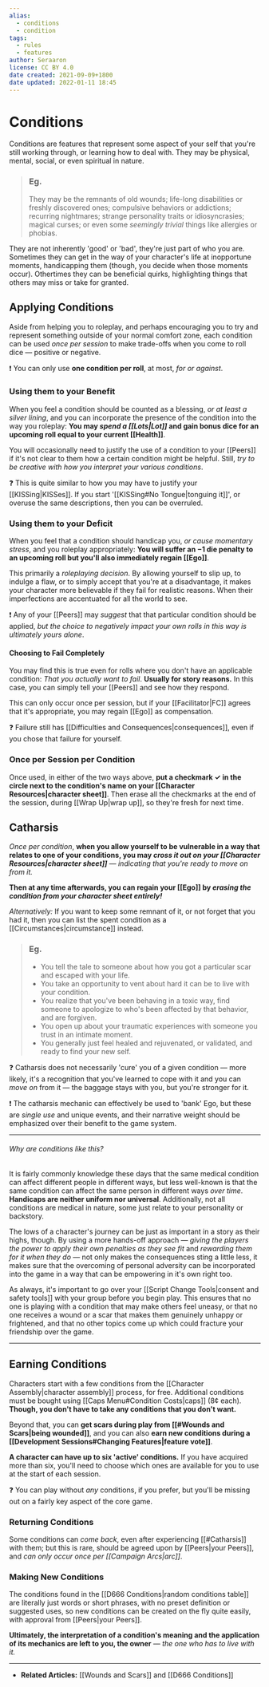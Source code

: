 ```yaml
---
alias:
  - conditions
  - condition
tags:
  - rules
  - features
author: Seraaron
license: CC BY 4.0
date created: 2021-09-09+1800
date updated: 2022-01-11 18:45
---
```


# Conditions

Conditions are features that represent some aspect of your self that you're still working through, or learning how to deal with. They may be physical, mental, social, or even spiritual in nature.

> ### Eg.
>
> They may be the remnants of old wounds; life-long disabilities or freshly discovered ones; compulsive behaviors or addictions; recurring nightmares; strange personality traits or idiosyncrasies; magical curses; or even some _seemingly trivial_ things like allergies or phobias.

They are not inherently 'good' or 'bad', they're just part of who you are. Sometimes they can get in the way of your character's life at inopportune moments, handicapping them (though, you decide when those moments occur). Othertimes they can be beneficial quirks, highlighting things that others may miss or take for granted.

## Applying Conditions

Aside from helping you to roleplay, and perhaps encouraging you to try and represent something outside of your normal comfort zone, each condition can be used _once per session_ to make trade-offs when you come to roll dice — positive or negative.

❗ You can only use **one condition per roll**, at most, _for or against_.

### Using them to your Benefit

When you feel a condition should be counted as a blessing, _or at least a silver lining_, and you can incorporate the presence of the condition into the way you roleplay: **You may _spend a [[Lots|Lot]]_ and gain bonus dice for an upcoming roll equal to your current [[Health]]**.

You will occasionally need to justify the use of a condition to your [[Peers]] if it's not clear to them how a certain condition might be helpful. Still, *try to be creative with how you interpret your various conditions*.

❓ This is quite similar to how you may have to justify your [[KISSing|KISSes]]. If you start '[[KISSing#No Tongue|tonguing it]]', or overuse the same descriptions, then you can be overruled.

### Using them to your Deficit

When you feel that a condition should handicap you, *or cause momentary stress*, and you roleplay appropriately: **You will suffer an −1 die penalty to an upcoming roll but you'll also immediately regain [[Ego]]**.

This primarily a *roleplaying decision*. By allowing yourself to slip up, to indulge a flaw, or to simply accept that you're at a disadvantage, it makes your character more believable if they fail for realistic reasons. When their imperfections are accentuated for all the world to see.

❗ Any of your [[Peers]] may _suggest_ that that particular condition should be applied, _but the choice to negatively impact your own rolls in this way is ultimately yours alone_.

#### Choosing to Fail Completely

You may find this is true even for rolls where you don't have an applicable condition: *That you actually want to fail*. **Usually for story reasons.** In this case, you can simply tell your [[Peers]] and see how they respond.

This can only occur once per session, but if your [[Facilitator|FC]] agrees that it's appropriate, you may regain [[Ego]] as compensation.

❓ Failure still has [[Difficulties and Consequences|consequences]], even if you chose that failure for yourself.

### Once per Session per Condition

Once used, in either of the two ways above, **put a checkmark ✓ in the circle next to the condition's name on your [[Character Resources|character sheet]]**. Then erase all the checkmarks at the end of the session, during [[Wrap Up|wrap up]], so they're fresh for next time.

## Catharsis

_Once per condition_, **when you allow yourself to be vulnerable in a way that relates to one of your conditions, you may _cross it out on your [[Character Resources|character sheet]]_** — _indicating that you're ready to move on from it._

**Then at any time afterwards, you can regain your [[Ego]] by _erasing the condition from your character sheet entirely!_**

_Alternatively:_ If you want to keep some remnant of it, or not forget that you had it, then you can list the spent condition as a [[Circumstances|circumstance]] instead.

> ### Eg.
>
> - You tell the tale to someone about how you got a particular scar and escaped with your life.
> - You take an opportunity to vent about hard it can be to live with your condition.
> - You realize that you've been behaving in a toxic way, find someone to apologize to who's been affected by that behavior, and are forgiven.
> - You open up about your traumatic experiences with someone you trust in an intimate moment.
> - You generally just feel healed and rejuvenated, or validated, and ready to find your new self.

❓ Catharsis does not necessarily 'cure' you of a given condition — more likely, it's a recognition that you've learned to cope with it and you can _move on_ from it — the baggage stays with you, but you're stronger for it.

❗ The catharsis mechanic can effectively be used to 'bank' Ego, but these are _single use_ and unique events, and their narrative weight should be emphasized over their benefit to the game system.

---

###### Why are conditions like this?

It is fairly commonly knowledge these days that the same medical condition can affect different people in different ways, but less well-known is that the same condition can affect the same person in different ways _over time_. **Handicaps are neither uniform nor universal**. Additionally, not all conditions are medical in nature, some just relate to your personality or backstory.

The lows of a character's journey can be just as important in a story as their highs, though. By using a more hands-off approach — _giving the players the power to apply their own penalties as they see fit_ and _rewarding them for it when they do_ — not only makes the consequences sting a little less, it makes sure that the overcoming of personal adversity can be incorporated into the game in a way that can be empowering in it's own right too.

As always, it's important to go over your [[Script Change Tools|consent and safety tools]] with your group before you begin play. This ensures that no one is playing with a condition that may make others feel uneasy, or that no one receives a wound or a scar that makes them genuinely unhappy or frightened, and that no other topics come up which could fracture your friendship over the game.

---

## Earning Conditions

Characters start with a few conditions from the [[Character Assembly|character assembly]] process, for free. Additional conditions must be bought using [[Caps Menu#Condition Costs|caps]] (8¢ each). **Though, you don't have to take any conditions that you don't want.**

Beyond that, you can **get scars during play from [[#Wounds and Scars|being wounded]]**, and you can also **earn new conditions during a [[Development Sessions#Changing Features|feature vote]]**.

**A character can have up to six 'active' conditions.** If you have acquired more than six, you'll need to choose which ones are available for you to use at the start of each session. 

❓ You can play without _any_ conditions, if you prefer, but you'll be missing out on a fairly key aspect of the core game.

### Returning Conditions

Some conditions can _come back_, even after experiencing [[#Catharsis]] with them; but this is rare, should be agreed upon by [[Peers|your Peers]], and _can only occur once per [[Campaign Arcs|arc]]_.

### Making New Conditions

The conditions found in the [[D666 Conditions|random conditions table]] are literally just words or short phrases, with no preset definition or suggested uses, so new conditions can be created on the fly quite easily, with approval from [[Peers|your Peers]].

**Ultimately, the interpretation of a condition's meaning and the application of its mechanics are left to you, the owner** — _the one who has to live with it._

---

- **Related Articles:** [[Wounds and Scars]] and [[D666 Conditions]]
